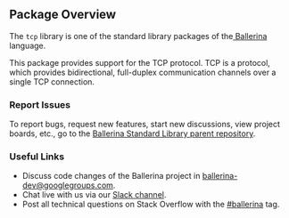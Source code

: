 ## Package Overview

The `tcp` library is one of the standard library packages of the<a target="_blank" href="https://ballerina.io/"> Ballerina </a> language.

This package provides support for the TCP protocol. TCP is a protocol, which provides bidirectional, full-duplex communication channels over a single TCP connection. 

### Report Issues

To report bugs, request new features, start new discussions, view project boards, etc., go to the [Ballerina Standard Library parent repository](https://github.com/ballerina-platform/ballerina-standard-library).

### Useful Links

- Discuss code changes of the Ballerina project in [ballerina-dev@googlegroups.com](mailto:ballerina-dev@googlegroups.com).
- Chat live with us via our [Slack channel](https://ballerina.io/community/slack/).
- Post all technical questions on Stack Overflow with the [#ballerina](https://stackoverflow.com/questions/tagged/ballerina) tag.
